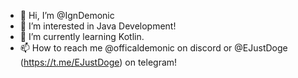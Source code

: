 - 👋 Hi, I’m @IgnDemonic
- 👀 I’m interested in Java Development!
- 🌱 I’m currently learning Kotlin.
- 📫 How to reach me @officaldemonic on discord or @EJustDoge (https://t.me/EJustDoge) on telegram!



